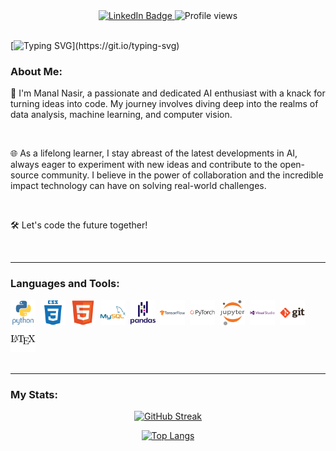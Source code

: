 <div id="badges" align="center">
  <a href="http://www.linkedin.com/in/manal-nasir">
    <img src="https://img.shields.io/badge/LinkedIn-blue?style=for-the-badge&logo=linkedin&logoColor=white" alt="LinkedIn Badge"/>
  </a>

  <img src="https://komarev.com/ghpvc/?username=manal42&style=for-the-badge&color=b47c7c" alt="Profile views"/>
</div>

<!--
**manal42/manal42** is a ✨ _special_ ✨ repository because its `README.md` (this file) appears on your GitHub profile.

Here are some ideas to get you started:

- 🔭 I’m currently working on ...
- 🌱 I’m currently learning ...
- 👯 I’m looking to collaborate on ...
- 🤔 I’m looking for help with ...
- 💬 Ask me about ...
- 📫 How to reach me: ...
- 😄 Pronouns: ...
- ⚡ Fun fact: ...
-->

<br>

[![Typing SVG](https://readme-typing-svg.demolab.com?font=DM+Serif+Display&size=30&pause=1000&color=B47C7C&random=false&width=435&lines=%F0%9F%91%8B%F0%9F%8F%BD+Hi+there!)](https://git.io/typing-svg)

### About Me:
🧠 I'm Manal Nasir, a passionate and dedicated AI enthusiast with a knack for turning ideas into code. My journey involves diving deep into the realms of data analysis, machine learning, and computer vision.

<br>

🌐 As a lifelong learner, I stay abreast of the latest developments in AI, always eager to experiment with new ideas and contribute to the open-source community. I believe in the power of collaboration and the incredible impact technology can have on solving real-world challenges.

<br>

🛠️ Let's code the future together! 

<!--
🚀 My projects reflect a commitment to harnessing the power of AI to solve real-world problems. From implementing neural networks for digit classification to training AI agents for optimal control in the Lunar Lander Problem, I thrive on pushing the boundaries of what AI can achieve.

🔍 Exploring the intersection of technology and innovation, I have hands-on experience with various neural network architectures, including Single Layer Perceptron (SLP), Multi-Layer Perceptron (MLP), Convolutional Neural Network (CNN), and Deep Q-Network (DQN). My expertise extends to practical applications, from image analysis to reinforcement learning.
 
Feel free to explore my repositories and reach out for collaborations or discussions on anything AI-related. Your feedback is always welcome! 🤖
-->

<br>

---

### Languages and Tools:

<div>
  <img src="https://github.com/devicons/devicon/blob/master/icons/python/python-original-wordmark.svg"  title="Python" alt="Python" width="40" height="40"/>&nbsp;
  <img src="https://github.com/devicons/devicon/blob/master/icons/css3/css3-plain-wordmark.svg"  title="CSS3" alt="CSS" width="40" height="40"/>&nbsp;
  <img src="https://github.com/devicons/devicon/blob/master/icons/html5/html5-original.svg" title="HTML5" alt="HTML" width="40" height="40"/>&nbsp;
  <img src="https://github.com/devicons/devicon/blob/master/icons/mysql/mysql-original-wordmark.svg" title="MySQL"  alt="MySQL" width="40" height="40"/>&nbsp;
  <img src="https://github.com/devicons/devicon/blob/master/icons/pandas/pandas-original-wordmark.svg"  title="pandas" alt="pandas" width="40" height="40"/>&nbsp;
  <img src="https://github.com/devicons/devicon/blob/master/icons/tensorflow/tensorflow-original-wordmark.svg"  title="TensorFlow" alt="TensorFlow" width="40" height="40"/>&nbsp;
  <img src="https://github.com/devicons/devicon/blob/master/icons/pytorch/pytorch-original-wordmark.svg"  title="PyTorch" alt="PyTorch" width="40" height="40"/>&nbsp;
  <img src="https://github.com/devicons/devicon/blob/master/icons/jupyter/jupyter-original-wordmark.svg"  title="Jupyter" alt="Jupyter" width="40" height="40"/>&nbsp;
  <img src="https://github.com/devicons/devicon/blob/master/icons/visualstudio/visualstudio-plain-wordmark.svg"  title="Visual Studio" alt="Visual Studio" width="40" height="40"/>&nbsp;
  <img src="https://github.com/devicons/devicon/blob/master/icons/git/git-original-wordmark.svg" title="Git" alt="Git" width="40" height="40"/>&nbsp;
  <img src="https://github.com/devicons/devicon/blob/master/icons/latex/latex-original.svg"  title="LaTex" alt="LaTex" width="40" height="40"/>
  
</div>

<br>

---

### My Stats:

<div id="stats" align="center">
  
  [![GitHub Streak](https://github-readme-streak-stats.herokuapp.com?user=manal42&theme=rose&card_width=550)](https://git.io/streak-stats)
  
  [![Top Langs](https://github-readme-stats.vercel.app/api/top-langs/?username=manal42&show_icons=true&theme=rose)](https://github-readme-stats.vercel.app/api/top-langs/?username=anuraghazra&layout=compact)

</div>

<!-- 
[![Anurag's GitHub stats](https://github-readme-stats.vercel.app/api?username=manal42)](https://github.com/anuraghazra/github-readme-stats)
-->
